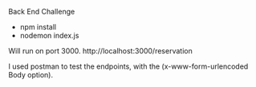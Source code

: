 Back End Challenge

- npm install
- nodemon index.js

Will run on port 3000.
http://localhost:3000/reservation

I used postman to test the endpoints, with the (x-www-form-urlencoded Body option).

